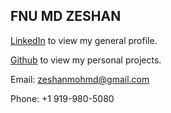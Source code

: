 ## FNU MD ZESHAN

[LinkedIn](https://www.linkedin.com/in/fnu-md-zeshan-613789204/) to view my general profile.

[Github](https://github.com/Zeshan-Fnu) to view my personal projects.

Email: zeshanmohmd@gmail.com

Phone: +1 919-980-5080

